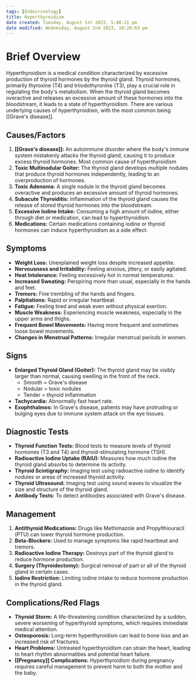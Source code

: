 ```yaml
---
tags: [Endocrinology]
title: Hyperthyroidism
date created: Tuesday, August 1st 2023, 5:40:21 pm
date modified: Wednesday, August 2nd 2023, 10:20:03 pm
---
```



# Brief Overview

Hyperthyroidism is a medical condition characterized by excessive production of thyroid hormones by the thyroid gland. Thyroid hormones, primarily thyroxine (T4) and triiodothyronine (T3), play a crucial role in regulating the body's metabolism. When the thyroid gland becomes overactive and releases an excessive amount of these hormones into the bloodstream, it leads to a state of hyperthyroidism. There are various underlying causes of hyperthyroidism, with the most common being [[Grave's disease]].

## Causes/Factors

1. **[[Grave's disease]]:** An autoimmune disorder where the body's immune system mistakenly attacks the thyroid gland, causing it to produce excess thyroid hormones. Most common cause of hyperthyroidism
2. **Toxic Multinodular Goiter:** The thyroid gland develops multiple nodules that produce thyroid hormones independently, leading to an overproduction of hormones.
3. **Toxic Adenoma:** A single nodule in the thyroid gland becomes overactive and produces an excessive amount of thyroid hormones.
4. **Subacute Thyroiditis:** Inflammation of the thyroid gland causes the release of stored thyroid hormones into the bloodstream.
5. **Excessive Iodine Intake:** Consuming a high amount of iodine, either through diet or medication, can lead to hyperthyroidism.
6. **Medications:** Certain medications containing iodine or thyroid hormones can induce hyperthyroidism as a side effect.

## Symptoms

- **Weight Loss:** Unexplained weight loss despite increased appetite.
- **Nervousness and Irritability:** Feeling anxious, jittery, or easily agitated.
- **Heat Intolerance:** Feeling excessively hot in normal temperatures.
- **Increased Sweating:** Perspiring more than usual, especially in the hands and feet.
- **Tremors:** Fine trembling of the hands and fingers.
- **Palpitations:** Rapid or irregular heartbeat.
- **Fatigue:** Feeling tired and weak even without physical exertion.
- **Muscle Weakness:** Experiencing muscle weakness, especially in the upper arms and thighs.
- **Frequent Bowel Movements:** Having more frequent and sometimes loose bowel movements.
- **Changes in Menstrual Patterns:** Irregular menstrual periods in women.

## Signs

- **Enlarged Thyroid Gland (Goiter):** The thyroid gland may be visibly larger than normal, causing swelling in the front of the neck.
  - Smooth = Grave's disease
  - Nodular = toxic nodules
  - Tender = thyroid inflammation
- **Tachycardia:** Abnormally fast heart rate.
- **Exophthalmos:** In Grave's disease, patients may have protruding or bulging eyes due to immune system attack on the eye tissues.

## Diagnostic Tests

- **Thyroid Function Tests:** Blood tests to measure levels of thyroid hormones (T3 and T4) and thyroid-stimulating hormone (TSH).
- **Radioactive Iodine Uptake (RAIU):** Measures how much iodine the thyroid gland absorbs to determine its activity.
- **Thyroid Scintigraphy:** Imaging test using radioactive iodine to identify nodules or areas of increased thyroid activity.
- **Thyroid Ultrasound:** Imaging test using sound waves to visualize the size and structure of the thyroid gland.
- **Antibody Tests:** To detect antibodies associated with Grave's disease.

## Management

1. **Antithyroid Medications:** Drugs like Methimazole and Propylthiouracil (PTU) can lower thyroid hormone production.
2. **Beta-Blockers:** Used to manage symptoms like rapid heartbeat and tremors.
3. **Radioactive Iodine Therapy:** Destroys part of the thyroid gland to reduce hormone production.
4. **Surgery (Thyroidectomy):** Surgical removal of part or all of the thyroid gland in certain cases.
5. **Iodine Restriction:** Limiting iodine intake to reduce hormone production in the thyroid gland.

## Complications/Red Flags

- **Thyroid Storm:** A life-threatening condition characterized by a sudden, severe worsening of hyperthyroid symptoms, which requires immediate medical attention.
- **Osteoporosis:** Long-term hyperthyroidism can lead to bone loss and an increased risk of fractures.
- **Heart Problems:** Untreated hyperthyroidism can strain the heart, leading to heart rhythm abnormalities and potential heart failure.
- **[[Pregnancy]] Complications:** Hyperthyroidism during pregnancy requires careful management to prevent harm to both the mother and the baby.
